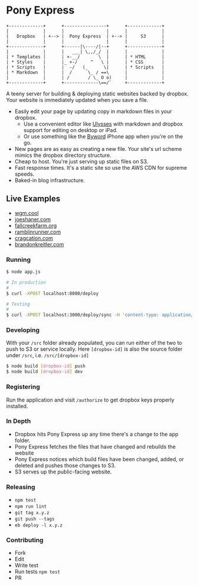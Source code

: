 # Pony Express

```
+-------------+      +----------------+      +-------------+
|             |      |                |      |             |
|   Dropbox   | +--> |  Pony Express  | +--> |     S3      |
|             |      |                |      |             |
+-------------+      +------|\----/|--+      +-------------+
|             |      |   ___| \,,/_/  |      |             |
| * Templates |      | +-__/       \  |      | * HTML      |
| * Styles    |      |_ +-/     ^   \ |      | * CSS       |
| * Scripts   |      |  -/   (_      \|      | * Scripts   |
| * Markdown  |      |  /      \_ / ==\      |             |
|             |      | /       / \_ O o)     |             |
+-------------+      +-------------\==/`     +-------------+
```

A teeny server for building & deploying static websites backed by dropbox. Your website is immediately updated when you save a file. 

* Easily edit your page by updating copy in markdown files in your dropbox. 
    - Use a convenient editor like [Ulysses](http://www.ulyssesapp.com/) with markdown and dropbox support for editing on desktop or iPad.
    - Or use something like the [Byword](https://bywordapp.com/) iPhone app when you're on the go.
* New pages are as easy as creating a new file. Your site's url scheme mimics the dropbox directory structure. 
* Cheap to host.  You're just serving up static files on S3. 
* Fast response times. It's a static site so use the AWS CDN for supreme speeds.
* Baked-in blog infrastructure. 

## Live Examples

* [wgm.cool](http://wgm.cool)
* [joeshaner.com](http://joeshaner.com)
* [fallcreekfarm.org](http://fallcreekfarm.org)
* [ramblinrunner.com](http://ramblinrunner.com/)
* [cragcation.com](http://cragcation.com/)
* [brandonkreitler.com](http://brandonkreitler.com/)

### Running

```bash
$ node app.js

# In production
#
$ curl -XPOST localhost:8080/deploy

# Testing
#
$ curl -XPOST localhost:3000/deploy/sync -H 'content-type: application/json' -d '{"id": 544017}'
```

### Developing

With your `/src` folder already populated, you can run either of the two to push to S3 or service locally. Here `[dropbox-id]` is also the source folder under `/src`, i.e. `/src/[dropbox-id]`

```bash
$ node build [dropbox-id] push
$ node build [dropbox-id] dev
```

### Registering

Run the application and visit `/authorize` to get dropbox keys properly installed. 

### In Depth

* Dropbox hits Pony Express up any time there's a change to the app folder. 
* Pony Express fetches the files that have changed and rebuilds the website
* Pony Express notices which build files have been changed, added, or deleted
  and pushes those changes to S3. 
* S3 serves up the public-facing website. 

### Releasing

* `npm test`
* `npm run lint`
* `git tag x.y.z`
* `git push --tags`
* `eb deploy -l x.y.z`

### Contributing

* Fork
* Edit
* Write test
* Run tests `npm test`
* PR
